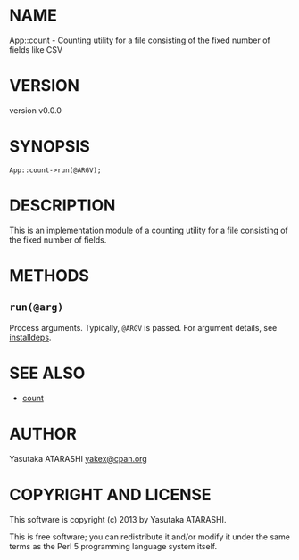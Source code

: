 # NAME

App::count - Counting utility for a file consisting of the fixed number of fields like CSV

# VERSION

version v0.0.0

# SYNOPSIS

    App::count->run(@ARGV);

# DESCRIPTION

This is an implementation module of a counting utility for a file consisting of the fixed number of fields.

# METHODS

## `run(@arg)`

Process arguments. Typically, `@ARGV` is passed. For argument details, see [installdeps](http://search.cpan.org/perldoc?installdeps).

# SEE ALSO

- [count](http://search.cpan.org/perldoc?count)

# AUTHOR

Yasutaka ATARASHI <yakex@cpan.org>

# COPYRIGHT AND LICENSE

This software is copyright (c) 2013 by Yasutaka ATARASHI.

This is free software; you can redistribute it and/or modify it under
the same terms as the Perl 5 programming language system itself.

